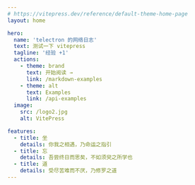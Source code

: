 ```yaml
---
# https://vitepress.dev/reference/default-theme-home-page
layout: home

hero:
  name: 'telectron 的网络日志'
  text: 测试一下 vitepress
  tagline: '经验 +1'
  actions:
    - theme: brand
      text: 开始阅读 →
      link: /markdown-examples
    - theme: alt
      text: Examples
      link: /api-examples
  image:
    src: /logo2.jpg
    alt: VitePress

features:
  - title: 坐
    details: 你我之相遇，乃命运之指引
  - title: 忘
    details: 吾尝终日而思矣，不如须臾之所学也
  - title: 道
    details: 受尽苦难而不厌，乃修罗之道
---
```

